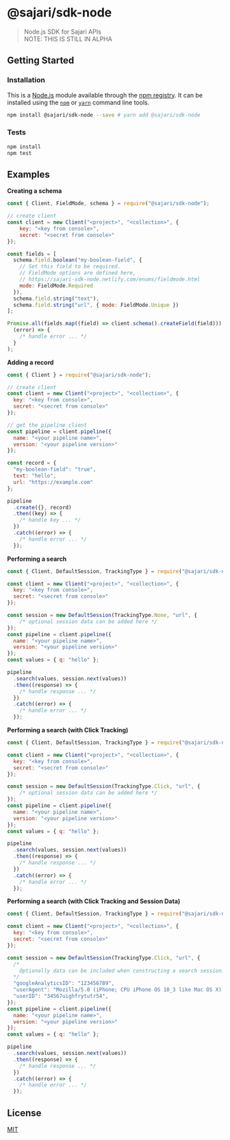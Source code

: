 # @sajari/sdk-node

> Node.js SDK for Sajari APIs <br/>
> NOTE: THIS IS STILL IN ALPHA

## Getting Started

### Installation

This is a [Node.js](https://nodejs.org/) module available through the
[npm registry](https://www.npmjs.com/). It can be installed using the
[`npm`](https://docs.npmjs.com/getting-started/installing-npm-packages-locally)
or [`yarn`](https://yarnpkg.com/en/) command line tools.

```sh
npm install @sajari/sdk-node --save # yarn add @sajari/sdk-node
```

### Tests

```sh
npm install
npm test
```

## Examples

**Creating a schema**
```js
const { Client, FieldMode, schema } = require("@sajari/sdk-node");

// create client
const client = new Client("<project>", "<collection>", {
	key: "<key from console>",
	secret: "<secret from console>"
});

const fields = [
  schema.field.boolean("my-boolean-field", {
    // Set this field to be required.
    // FieldMode options are defined here,
    // https://sajari-sdk-node.netlify.com/enums/fieldmode.html
    mode: FieldMode.Required
  }),
  schema.field.string("text"),
  schema.field.string("url", { mode: FieldMode.Unique })
];

Promise.all(fields.map((field) => client.schema().createField(field))).catch(
  (error) => {
    /* handle error ... */
  }
);
```

**Adding a record**
```js
const { Client } = require("@sajari/sdk-node");

// create client
const client = new Client("<project>", "<collection>", {
  key: "<key from console>",
  secret: "<secret from console>"
});

// get the pipeline client
const pipeline = client.pipeline({
  name: "<your pipeline name>",
  version: "<your pipeline version>"
});

const record = {
  "my-boolean-field": "true",
  text: "hello",
  url: "https://example.com"
};

pipeline
  .create({}, record)
  .then((key) => {
    /* handle key ... */
  })
  .catch((error) => {
    /* handle error ... */
  });
```

**Performing a search**
```js
const { Client, DefaultSession, TrackingType } = require("@sajari/sdk-node");

const client = new Client("<project>", "<collection>", {
  key: "<key from console>",
  secret: "<secret from console>"
});

const session = new DefaultSession(TrackingType.None, "url", {
    /* optional session data can be added here */
});
const pipeline = client.pipeline({
  name: "<your pipeline name>",
  version: "<your pipeline version>"
});
const values = { q: "hello" };

pipeline
  .search(values, session.next(values))
  .then((response) => {
    /* handle response ... */
  })
  .catch((error) => {
    /* handle error ... */
  });
```

**Performing a search (with Click Tracking)**
```js
const { Client, DefaultSession, TrackingType } = require("@sajari/sdk-node");

const client = new Client("<project>", "<collection>", {
  key: "<key from console>",
  secret: "<secret from console>"
});

const session = new DefaultSession(TrackingType.Click, "url", {
    /* optional session data can be added here */
});
const pipeline = client.pipeline({
  name: "<your pipeline name>",
  version: "<your pipeline version>"
});
const values = { q: "hello" };

pipeline
  .search(values, session.next(values))
  .then((response) => {
    /* handle response ... */
  })
  .catch((error) => {
    /* handle error ... */
  });
```

**Performing a search (with Click Tracking and Session Data)**
```js
const { Client, DefaultSession, TrackingType } = require("@sajari/sdk-node");

const client = new Client("<project>", "<collection>", {
  key: "<key from console>",
  secret: "<secret from console>"
});

const session = new DefaultSession(TrackingType.Click, "url", {
  /*
    Optionally data can be included when constructing a search session.
  */
  "googleAnalyticsID": "123456789",
  "userAgent": "Mozilla/5.0 (iPhone; CPU iPhone OS 10_3 like Mac OS X) AppleWebKit/602.1.50 (KHTML, like Gecko) CriOS/56.0.2924.75 Mobile/14E5239e Safari/602.1",
  "userID": "34567uighfrytutr54",
});
const pipeline = client.pipeline({
  name: "<your pipeline name>",
  version: "<your pipeline version>"
});
const values = { q: "hello" };

pipeline
  .search(values, session.next(values))
  .then((response) => {
    /* handle response ... */
  })
  .catch((error) => {
    /* handle error ... */
  });
```


## License

[MIT](LICENSE)
